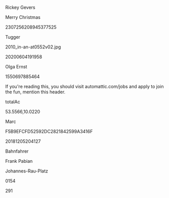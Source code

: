 Rickey Gevers

Merry Christmas

2307256208945377525

Tugger

2010_in-an-at0552v02.jpg

20200604191958

Olga Ernst

1550697885464

If you're reading this, you should visit automattic.com/jobs and apply to join the fun, mention this header.

totalAc

53.5566,10.0220

Marc

F5B9EFCFD52592DC2821842599A3416F

20181205204127

Bahnfahrer

Frank Pabian

Johannes-Rau-Platz

0154

291
